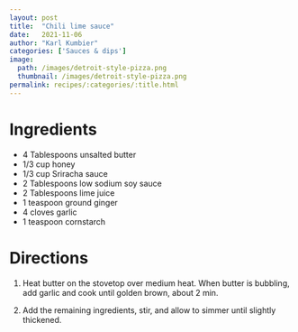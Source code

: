 ```yaml
---
layout: post
title:  "Chili lime sauce"
date:   2021-11-06
author: "Karl Kumbier"
categories: ['Sauces & dips']
image:
  path: /images/detroit-style-pizza.png
  thumbnail: /images/detroit-style-pizza.png
permalink: recipes/:categories/:title.html
---
```


# Ingredients

* 4 Tablespoons unsalted butter
* 1/3 cup honey
* 1/3 cup Sriracha sauce
* 2 Tablespoons low sodium soy sauce
* 2 Tablespoons lime juice
* 1 teaspoon ground ginger
* 4 cloves garlic
* 1 teaspoon cornstarch

# Directions
1. Heat butter on the stovetop over medium heat. When butter is bubbling, add
   garlic and cook until golden brown, about 2 min.

2. Add the remaining ingredients, stir, and allow to simmer until slightly
   thickened.

